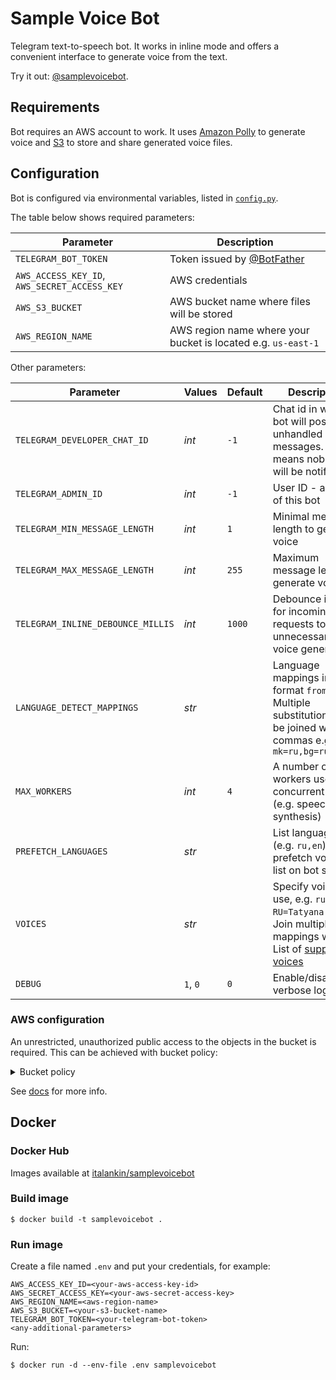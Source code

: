 # Sample Voice Bot

Telegram text-to-speech bot. It works in inline mode and offers a convenient interface to generate voice from the text.

Try it out: [@samplevoicebot](https://t.me/samplevoicebot).

## Requirements

Bot requires an AWS account to work. It uses [Amazon Polly](https://aws.amazon.com/polly/) to generate voice
and [S3](https://aws.amazon.com/s3/) to store and share generated voice files.

## Configuration

Bot is configured via environmental variables, listed in [`config.py`](src/config.py).

The table below shows required parameters:

Parameter|Description
---|---
`TELEGRAM_BOT_TOKEN`|Token issued by [@BotFather](https://t.me/botfather)
`AWS_ACCESS_KEY_ID`, `AWS_SECRET_ACCESS_KEY`|AWS credentials
`AWS_S3_BUCKET`|AWS bucket name where files will be stored
`AWS_REGION_NAME`|AWS region name where your bucket is located e.g. `us-east-1`

Other parameters:

Parameter|Values|Default|Description
---|---|---|---
`TELEGRAM_DEVELOPER_CHAT_ID`|_int_|`-1`|Chat id in which bot will post unhandled error messages. `-1` means nobody will be notified.
`TELEGRAM_ADMIN_ID`|_int_|`-1`|User ID - admin of this bot
`TELEGRAM_MIN_MESSAGE_LENGTH`|_int_|`1`|Minimal message length to generate voice
`TELEGRAM_MAX_MESSAGE_LENGTH`|_int_|`255`|Maximum message length to generate voice
`TELEGRAM_INLINE_DEBOUNCE_MILLIS`|_int_|`1000`|Debounce interval for incoming inline requests to avoid unnecessary voice generations
`LANGUAGE_DETECT_MAPPINGS`|_str_| |Language mappings in format `from=to`. Multiple substitutions can be joined with commas e.g. `mk=ru,bg=ru,uk=ru`
`MAX_WORKERS`|_int_|`4`|A number of workers used for concurrent jobs (e.g. speech synthesis)
`PREFETCH_LANGUAGES`|_str_| |List languages (e.g. `ru,en`) to prefetch voices list on bot startup
`VOICES`|_str_| |Specify voices to use, e.g. `ru-RU=Tatyana,Maxim`. Join multiple mappings with `;`. List of [supported voices](https://docs.aws.amazon.com/polly/latest/dg/voicelist.html)
`DEBUG`|`1`, `0`|`0`|Enable/disable verbose logging

### AWS configuration

An unrestricted, unauthorized public access to the objects in the bucket is required. This can be achieved with bucket policy:

<details>
<summary>Bucket policy</summary>
  
```json
{
    "Version": "2012-10-17",
    "Statement": [
        {
            "Sid": "PublicRead",
            "Effect": "Allow",
            "Principal": "*",
            "Action": "s3:GetObject",
            "Resource": "arn:aws:s3:::samplebucket/*"
        }
    ]
}
```
_\* `samplebucket` must be substituted with your backet name._
</details>

See [docs](https://docs.aws.amazon.com/AmazonS3/latest/dev/WebsiteAccessPermissionsReqd.html) for more info.

## Docker

### Docker Hub

Images available at [italankin/samplevoicebot](https://hub.docker.com/r/italankin/samplevoicebot)

### Build image

```
$ docker build -t samplevoicebot .
```

### Run image

Create a file named `.env` and put your credentials, for example:

```
AWS_ACCESS_KEY_ID=<your-aws-access-key-id>
AWS_SECRET_ACCESS_KEY=<your-aws-secret-access-key>
AWS_REGION_NAME=<aws-region-name>
AWS_S3_BUCKET=<your-s3-bucket-name>
TELEGRAM_BOT_TOKEN=<your-telegram-bot-token>
<any-additional-parameters>
```

Run:

```
$ docker run -d --env-file .env samplevoicebot
```
